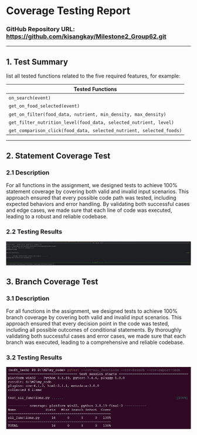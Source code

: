 # Coverage Testing Report


### GitHub Repository URL: https://github.com/kisangkay/Milestone2_Group62.git

---


## 1. **Test Summary**
list all tested functions related to the five required features, for example:

| **Tested Functions**                                                 |
|----------------------------------------------------------------------|
| `on_search(event)`                                                   | 
| `get_on_food_selected(event)`                                        |
| `get_on_filter(food_data, nutrient, min_density, max_density)`       |
| `get_filter_nutrition_level(food_data, selected_nutrient, level)`    |
| `get_comparison_click(food_data, selected_nutrient, selected_foods)` |

---

## 2. **Statement Coverage Test**

### 2.1 Description

For all functions in the assignment, we designed tests to achieve 100% statement coverage by covering both valid and invalid input scenarios. This approach ensured that every possible code path was tested, including expected behaviors and error handling. By validating both successful cases and edge cases, we made sure that each line of code was executed, leading to a robust and reliable codebase.

### 2.2 Testing Results


![statement_coverage](./statement_coverage.png)

## 3. **Branch Coverage Test**

### 3.1 Description

For all functions in the assignment, we designed tests to achieve 100% branch coverage by covering both valid and invalid input scenarios. This approach ensured that every decision point in the code was tested, including all possible outcomes of conditional statements. By thoroughly validating both successful cases and error cases, we made sure that each branch was executed, leading to a comprehensive and reliable codebase.


### 3.2 Testing Results

![statement_coverage](./branch_coverage.png)
